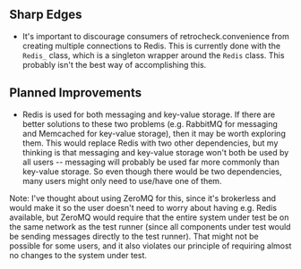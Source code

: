 ## Sharp Edges

- It's important to discourage consumers of retrocheck.convenience from creating multiple connections to Redis.  This is currently done with the `Redis_` class, which is a singleton wrapper around the `Redis` class.  This probably isn't the best way of accomplishing this.  

## Planned Improvements

- Redis is used for both messaging and key-value storage.  If there are better solutions to these two problems (e.g. RabbitMQ for messaging and Memcached for key-value storage), then it may be worth exploring them.  This would replace Redis with two other dependencies, but my thinking is that messaging and key-value storage won't both be used by all users -- messaging will probably be used far more commonly than key-value storage.  So even though there would be two dependencies, many users might only need to use/have one of them.  

Note: I've thought about using ZeroMQ for this, since it's brokerless and would make it so the user doesn't need to worry about having e.g. Redis available, but ZeroMQ would require that the entire system under test be on the same network as the test runner (since all components under test would be sending messages directly to the test runner).  That might not be possible for some users, and it also violates our principle of requiring almost no changes to the system under test.